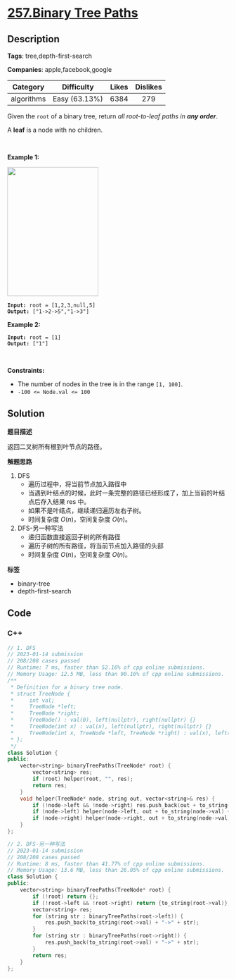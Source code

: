# [257.Binary Tree Paths](https://leetcode.com/problems/binary-tree-paths/description/)

## Description

**Tags**: tree,depth-first-search

**Companies**: apple,facebook,google

|  Category  |  Difficulty   | Likes | Dislikes |
| :--------: | :-----------: | :---: | :------: |
| algorithms | Easy (63.13%) | 6384  |   279    |

<p>Given the <code>root</code> of a binary tree, return <em>all root-to-leaf paths in <strong>any order</strong></em>.</p>
<p>A <strong>leaf</strong> is a node with no children.</p>
<p>&nbsp;</p>
<p><strong class="example">Example 1:</strong></p>
<img alt="" src="https://assets.leetcode.com/uploads/2021/03/12/paths-tree.jpg" style="width: 207px; height: 293px;" />
<pre><code><strong>Input:</strong> root = [1,2,3,null,5]
<strong>Output:</strong> [&quot;1-&gt;2-&gt;5&quot;,&quot;1-&gt;3&quot;]</code></pre>
<p><strong class="example">Example 2:</strong></p>
<pre><code><strong>Input:</strong> root = [1]
<strong>Output:</strong> [&quot;1&quot;]</code></pre>
<p>&nbsp;</p>
<p><strong>Constraints:</strong></p>
<ul>
  <li>The number of nodes in the tree is in the range <code>[1, 100]</code>.</li>
  <li><code>-100 &lt;= Node.val &lt;= 100</code></li>
</ul>

## Solution

**题目描述**

返回二叉树所有根到叶节点的路径。

**解题思路**

1. DFS
   - 遍历过程中，将当前节点加入路径中
   - 当遇到叶结点的时候，此时一条完整的路径已经形成了，加上当前的叶结点后存入结果 res 中。
   - 如果不是叶结点，继续递归遍历左右子树。
   - 时间复杂度 $O(n)$，空间复杂度 $O(n)$。
2. DFS-另一种写法
   - 递归函数直接返回子树的所有路径
   - 遍历子树的所有路径，将当前节点加入路径的头部
   - 时间复杂度 $O(n)$，空间复杂度 $O(n)$。

**标签**

- binary-tree
- depth-first-search

<!-- code start -->
## Code

### C++

```cpp
// 1. DFS
// 2023-01-14 submission
// 208/208 cases passed
// Runtime: 7 ms, faster than 52.16% of cpp online submissions.
// Memory Usage: 12.5 MB, less than 90.16% of cpp online submissions.
/**
 * Definition for a binary tree node.
 * struct TreeNode {
 *     int val;
 *     TreeNode *left;
 *     TreeNode *right;
 *     TreeNode() : val(0), left(nullptr), right(nullptr) {}
 *     TreeNode(int x) : val(x), left(nullptr), right(nullptr) {}
 *     TreeNode(int x, TreeNode *left, TreeNode *right) : val(x), left(left), right(right) {}
 * };
 */
class Solution {
public:
    vector<string> binaryTreePaths(TreeNode* root) {
        vector<string> res;
        if (root) helper(root, "", res);
        return res;
    }
    void helper(TreeNode* node, string out, vector<string>& res) {
        if (!node->left && !node->right) res.push_back(out + to_string(node->val));
        if (node->left) helper(node->left, out + to_string(node->val) + "->", res);
        if (node->right) helper(node->right, out + to_string(node->val) + "->", res);
    }
};
```

```cpp
// 2. DFS-另一种写法
// 2023-01-14 submission
// 208/208 cases passed
// Runtime: 8 ms, faster than 41.77% of cpp online submissions.
// Memory Usage: 13.6 MB, less than 26.05% of cpp online submissions.
class Solution {
public:
    vector<string> binaryTreePaths(TreeNode* root) {
        if (!root) return {};
        if (!root->left && !root->right) return {to_string(root->val)};
        vector<string> res;
        for (string str : binaryTreePaths(root->left)) {
            res.push_back(to_string(root->val) + "->" + str);
        }
        for (string str : binaryTreePaths(root->right)) {
            res.push_back(to_string(root->val) + "->" + str);
        }
        return res;
    }
};
```

<!-- code end -->
